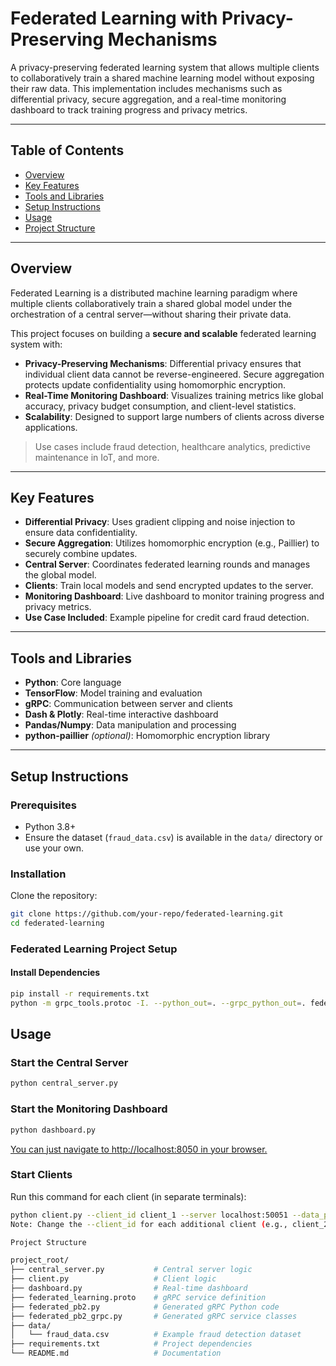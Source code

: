 # Federated Learning with Privacy-Preserving Mechanisms

A privacy-preserving federated learning system that allows multiple clients to collaboratively train a shared machine learning model without exposing their raw data. This implementation includes mechanisms such as differential privacy, secure aggregation, and a real-time monitoring dashboard to track training progress and privacy metrics.

---

## Table of Contents

- [Overview](#overview)
- [Key Features](#key-features)
- [Tools and Libraries](#tools-and-libraries)
- [Setup Instructions](#setup-instructions)
- [Usage](#usage)
- [Project Structure](#project-structure)

---

## Overview

Federated Learning is a distributed machine learning paradigm where multiple clients collaboratively train a shared global model under the orchestration of a central server—without sharing their private data.

This project focuses on building a **secure and scalable** federated learning system with:

- **Privacy-Preserving Mechanisms**: Differential privacy ensures that individual client data cannot be reverse-engineered. Secure aggregation protects update confidentiality using homomorphic encryption.
- **Real-Time Monitoring Dashboard**: Visualizes training metrics like global accuracy, privacy budget consumption, and client-level statistics.
- **Scalability**: Designed to support large numbers of clients across diverse applications.

> Use cases include fraud detection, healthcare analytics, predictive maintenance in IoT, and more.

---

## Key Features

- **Differential Privacy**: Uses gradient clipping and noise injection to ensure data confidentiality.
- **Secure Aggregation**: Utilizes homomorphic encryption (e.g., Paillier) to securely combine updates.
- **Central Server**: Coordinates federated learning rounds and manages the global model.
- **Clients**: Train local models and send encrypted updates to the server.
- **Monitoring Dashboard**: Live dashboard to monitor training progress and privacy metrics.
- **Use Case Included**: Example pipeline for credit card fraud detection.

---

## Tools and Libraries

- **Python**: Core language
- **TensorFlow**: Model training and evaluation
- **gRPC**: Communication between server and clients
- **Dash & Plotly**: Real-time interactive dashboard
- **Pandas/Numpy**: Data manipulation and processing
- **python-paillier** *(optional)*: Homomorphic encryption library

---

## Setup Instructions

### Prerequisites

- Python 3.8+
- Ensure the dataset (`fraud_data.csv`) is available in the `data/` directory or use your own.

### Installation

Clone the repository:

```bash
git clone https://github.com/your-repo/federated-learning.git
cd federated-learning

```

### Federated Learning Project Setup

#### Install Dependencies

```bash
pip install -r requirements.txt
python -m grpc_tools.protoc -I. --python_out=. --grpc_python_out=. federated_learning.proto

```
## Usage
### Start the Central Server
``` bash
python central_server.py

```
### Start the Monitoring Dashboard
``` bash
python dashboard.py

```

[You can just navigate to http://localhost:8050 in your browser.](http://localhost:8050)


### Start Clients
Run this command for each client (in separate terminals):

``` bash
python client.py --client_id client_1 --server localhost:50051 --data_path ./data/fraud_data.csv --rounds 5 --epochs 3
Note: Change the --client_id for each additional client (e.g., client_2, client_3, etc.).

```
``` graphql
Project Structure

project_root/
├── central_server.py           # Central server logic
├── client.py                   # Client logic
├── dashboard.py                # Real-time dashboard
├── federated_learning.proto    # gRPC service definition
├── federated_pb2.py            # Generated gRPC Python code
├── federated_pb2_grpc.py       # Generated gRPC service classes
├── data/
│   └── fraud_data.csv          # Example fraud detection dataset
├── requirements.txt            # Project dependencies
└── README.md                   # Documentation

```


    
